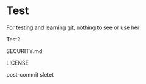 # Test
For testing and learning git, nothing to see or use her

Test2

SECURITY.md

LICENSE

post-commit sletet